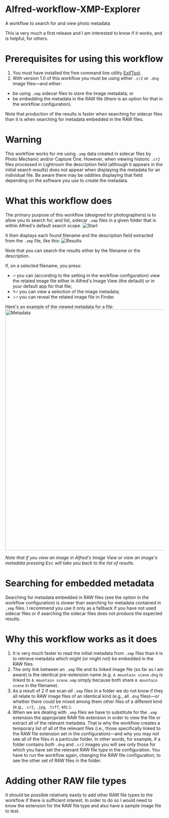# Alfred-workflow-XMP-Explorer
A workflow to search for and view photo metadata

This ia very much a first release and I am interested to know if it works, and is helpful, for others.

# Prerequisites for using this workflow
1. You must have installed the free command line utility [ExifTool](https://exiftool.org/).
2. With version 1.0 of this workflow you must be using either `.cr2` or `.dng` image files—and either:
- be using `.xmp` sidecar files to store the image metadata; or
- be embedding the metadata in the RAW file (there is an option for that in the workflow configuration).

Note that production of the results is faster when searching for sidecar files than it is when searching for metadata embedded in the RAW files.

# Warning
This workflow works for me using `.xmp` data created in sidecar files by Photo Mechanic and/or Capture One. However, when viewing historic `.cr2` files processed in Lightroom the description field (although it appears in the initial search results) does not appear when displaying the metadata for an individual file. Be aware there may be oddities displaying that field depending on the software you use to create the metadata.

# What this workflow does
The primary purpose of this workflow (designed for photographers) is to allow you to search for, and list, sidecar `.xmp` files in a given folder that is within Alfred's default search scope.
![Start](https://github.com/user-attachments/assets/61515736-ca99-4bac-932b-b7dd34937578)

It then displays each found filename and the description field extracted from the `.xmp` file, like this:
![Results](https://github.com/user-attachments/assets/58ebead2-5b1c-4663-a1e0-8edb6190bf58)

Note that you can search the results either by the filename or the description.

If, on a selected filename, you press:
- <kbd>⏎</kbd> you can (according to the setting in the workflow configuration) view the related image file either in Alfred's Image View (the default) or in your default app for that file;
- <kbd>⌥</kbd><kbd>⏎</kbd> you can view a selection of the image metadata;
- <kbd>⇧</kbd><kbd>⏎</kbd> you can reveal the related image file in Finder.

Here's an example of the viewed metadata for a file:
<img width="764" alt="Metadata" src="https://github.com/user-attachments/assets/63d5e96d-0d89-4909-9f17-90e13fb4a216">

*Note that if you view an image in Alfred's Image View or view an image's metadata pressing* <kbd>Esc</kbd> *will take you back to the list of results*.

# Searching for embedded metadata
Searching for metadata embedded in RAW files (see the option in the workflow configuration) is slower than searching for metadata contained in `.xmp` files. I recommend you use it only as a fallback if you have not used sidecar files or if searching the sidecar files does not produce the expected results.

# Why this workflow works as it does
1. It is very much faster to read the initial metadata from `.xmp` files than it is to retrieve metadata which might (or might not) be embedded in the RAW files.
2. The only link between an `.xmp` file and its linked image file (so far as I am aware) is the identical pre-extension name (e.g. `A mountain scene.dng` is linked to `A mountain scene.xmp` simply because both share `A mountain scene` in the filename).
3. As a result of 2 if we scan *all* `.xmp` files in a folder we do not know if they all relate to RAW image files of an identical kind (e.g., all `.dng` files)—or whether there could be mixed among them other files of a different kind (e.g., `.cr2`, `.jpg`, `.tiff`, etc.).
4. When we are dealing with `.xmp` files we have to substitute for the `.xmp` extension the appropriate RAW file extension in order to view the file or extract all of the relevant metadata. That is why the workflow creates a temporary list of all of the relevant files (i.e., those specifically linked to the RAW file extension set in the configuration)—and why you may not see all of the files in a particular folder. In other words, for example, if a folder contains *both* `.dng` and `.cr2` images you will see only those for which you have set the relevant RAW file type in the configuration. You have to run the workflow again, changing the RAW file configuration, to see the other set of RAW files in the folder.

# Adding other RAW file types
It should be possible relatively easily to add other RAW file types to the workflow if there is sufficient interest. In order to do so I would need to know the extension for the RAW file type and also have a sample image file to test.
